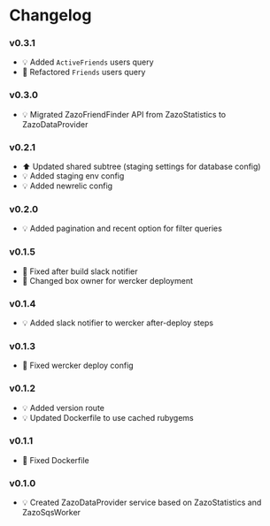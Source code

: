 # Changelog

### v0.3.1
- :bulb: Added `ActiveFriends` users query
- :hammer: Refactored `Friends` users query

### v0.3.0
- :bulb: Migrated ZazoFriendFinder API from ZazoStatistics to ZazoDataProvider

### v0.2.1
- :arrow_up: Updated shared subtree (staging settings for database config)
- :bulb: Added staging env config
- :bulb: Added newrelic config

### v0.2.0
- :bulb: Added pagination and recent option for filter queries

### v0.1.5
- :hammer: Fixed after build slack notifier
- :hammer: Changed box owner for wercker deployment

### v0.1.4
- :bulb: Added slack notifier to wercker after-deploy steps

### v0.1.3
- :hammer: Fixed wercker deploy config

### v0.1.2
- :bulb: Added version route
- :bulb: Updated Dockerfile to use cached rubygems

### v0.1.1
- :hammer: Fixed Dockerfile

### v0.1.0
- :bulb: Created ZazoDataProvider service based on ZazoStatistics and ZazoSqsWorker
